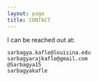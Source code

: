 ```yaml
---
layout: page
title: CONTACT
---
```

I can be reached out at:

    sarbagya.kafle@louisina.edu
    sarbagyarajkafle@gmail.com
    @Sarbagya15
    sarbagyakafle
    
